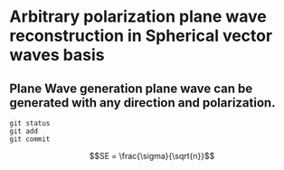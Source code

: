 # Arbitrary polarization plane wave reconstruction in Spherical vector waves basis

## Plane Wave generation plane wave can be generated with any direction and polarization. 

```
git status
git add
git commit
```
```math
SE = \frac{\sigma}{\sqrt{n}}
```
